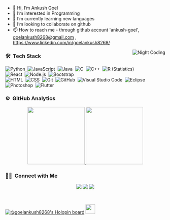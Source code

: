 - 👋 Hi, I’m Ankush Goel
- 👀 I’m interested in Programming
- 🌱 I’m currently learning new languages 
- 💞️ I’m looking to collaborate on github
- 📫 How to reach me - through github account 'ankush-goel', goelankush8268@gmail.com , https://www.linkedin.com/in/goelankush8268/

<!---
ankush-goel/ankush-goel is a ✨ special ✨ repository because its `README.md` (this file) appears on your GitHub profile.
You can click the Preview link to take a look at your changes.
--->

<img alt="Night Coding" src="https://raw.githubusercontent.com/AVS1508/AVS1508/master/assets/Night-Coding.gif](https://github.com/ankush-goel/ankush-goel/blob/main/Night-Coding.gif" align="right"/>

### 🛠 &nbsp;Tech Stack

![Python](https://img.shields.io/badge/-Python-05122A?style=flat&logo=python)&nbsp;
![JavaScript](https://img.shields.io/badge/-JavaScript-05122A?style=flat&logo=javascript)&nbsp;
![Java](https://img.shields.io/badge/-Java-05122A?style=flat&logo=Java&logoColor=FFA518)&nbsp;
![C](https://img.shields.io/badge/-C-05122A?style=flat&logo=C&logoColor=A8B9CC)&nbsp;
![C++](https://img.shields.io/badge/-C++-05122A?style=flat&logo=C%2B%2B&logoColor=00599C)&nbsp;
![R (Statistics)](https://img.shields.io/badge/-R-05122A?style=flat&logo=R&logoColor=276DC3)\
![React](https://img.shields.io/badge/-React-05122A?style=flat&logo=react)&nbsp;
![Node.js](https://img.shields.io/badge/-Node.js-05122A?style=flat&logo=node.js)&nbsp;
![Bootstrap](https://img.shields.io/badge/-Bootstrap-05122A?style=flat&logo=bootstrap&logoColor=563D7C)\
![HTML](https://img.shields.io/badge/-HTML-05122A?style=flat&logo=HTML5)&nbsp;
![CSS](https://img.shields.io/badge/-CSS-05122A?style=flat&logo=CSS3&logoColor=1572B6)&nbsp;
![Git](https://img.shields.io/badge/-Git-05122A?style=flat&logo=git)&nbsp;
![GitHub](https://img.shields.io/badge/-GitHub-05122A?style=flat&logo=github)&nbsp;
![Visual Studio Code](https://img.shields.io/badge/-Visual%20Studio%20Code-05122A?style=flat&logo=visual-studio-code&logoColor=007ACC)&nbsp;
![Eclipse](https://img.shields.io/badge/-Eclipse-05122A?style=flat&logo=eclipse-ide&logoColor=2C2255)\
![Photoshop](https://img.shields.io/badge/-Photoshop-05122A?style=flat&logo=adobe-photoshop)&nbsp;
![Flutter](https://img.shields.io/badge/-Flutter-05122A?style=flat&logo=flutter)&nbsp;

### ⚙️ &nbsp;GitHub Analytics

<p align="center">
<a href="https://github.com/ankush-goel">
  <img height="180em" src="https://github-readme-stats-eight-theta.vercel.app/api?username=ankush-goel&show_icons=true&theme=algolia&include_all_commits=true&count_private=true"/>
  <img height="180em" src="https://github-readme-stats-eight-theta.vercel.app/api/top-langs/?username=ankush-goel&layout=compact&langs_count=8&theme=algolia"/>
</a>
</p>

### 🤝🏻 &nbsp;Connect with Me

<p align="center">
<a href="https://www.linkedin.com/in/goelankush8268/"><img src="https://img.shields.io/badge/-Ankush%20Goel%20-0077B5?style=flat&logo=Linkedin&logoColor=white"/></a>
<a href="mailto:pranshulagrawal9269@gmail.com"><img src="https://img.shields.io/badge/-goelankush8268@gmail.com-D14836?style=flat&logo=Gmail&logoColor=white"/></a>
<a href="https://instagram.com/pranshulagrawal"><img src="https://img.shields.io/badge/-@i.ankush.goel-E4405F?style=flat&logo=Instagram&logoColor=white"/></a>
</p>
<br>

[![@goelankush8268's Holopin board](https://holopin.me/goelankush8268)](https://holopin.io/@goelankush8268)
<img src="https://raw.githubusercontent.com/<OWNER>/<OWNER>/master/<GIF_NAME>.gif" width="30px">
